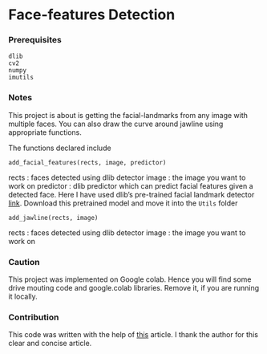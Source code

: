# Face-features Detection
### Prerequisites

```
dlib
cv2
numpy
imutils
```

### Notes

This project is about is getting the facial-landmarks from any image with multiple faces. You can also draw the curve around jawline using appropriate functions.

The functions declared include
```
add_facial_features(rects, image, predictor)
```
rects : faces detected using dlib detector
image : the image you want to work on
predictor : dlib predictor which can predict facial features given a detected face. Here I have used dlib’s pre-trained facial landmark detector [link](http://dlib.net/files/shape_predictor_68_face_landmarks.dat.bz2). Download this pretrained model and move it into the `Utils` folder

```
add_jawline(rects, image)
```
rects :  faces detected using dlib detector
image : the image you want to work on


### Caution
This project was implemented on Google colab. Hence you will find some drive mouting code and google.colab libraries. Remove it, if you are running it locally.

### Contribution
This code was written with the help of [this](https://www.pyimagesearch.com/2017/04/03/facial-landmarks-dlib-opencv-python/) article. I thank the author for this clear and concise article.